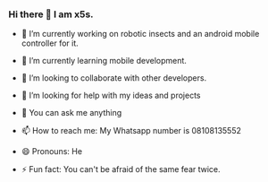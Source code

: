 ### Hi there 👋 I am x5s.







- 🔭 I’m currently working on robotic insects and an android mobile controller for it.

- 🌱 I’m currently learning mobile development.

- 👯 I’m looking to collaborate with other developers.

- 🤔 I’m looking for help with my ideas and projects

- 💬 You can ask me anything

- 📫 How to reach me: My Whatsapp number is 08108135552

- 😄 Pronouns: He

- ⚡ Fun fact: You can't be afraid of the same fear twice.

